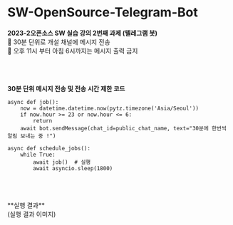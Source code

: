 # SW-OpenSource-Telegram-Bot


**2023-2오픈소스 SW 실습 강의 2번째 과제 (텔레그램 봇)** <br/>
📢 30분 단위로 개설 채널에 메시지 전송 <br/>
📢 오후 11시 부터 아침 6시까지는 메시지 출력 금지<br/>
<br/>
<br/>
<br/>

**30분 단위 메시지 전송  및 전송 시간 제한 코드**<br/>

```
async def job():
    now = datetime.datetime.now(pytz.timezone('Asia/Seoul'))
    if now.hour >= 23 or now.hour <= 6:
        return
    await bot.sendMessage(chat_id=public_chat_name, text="30분에 한번씩 알림 보내는 중 !")

```

```
async def schedule_jobs():
    while True:
        await job()  # 실행
        await asyncio.sleep(1800)
```
<br/>
<br/>
<br/>
**실행 결과**<br/>
(실행 결과 이미지)
